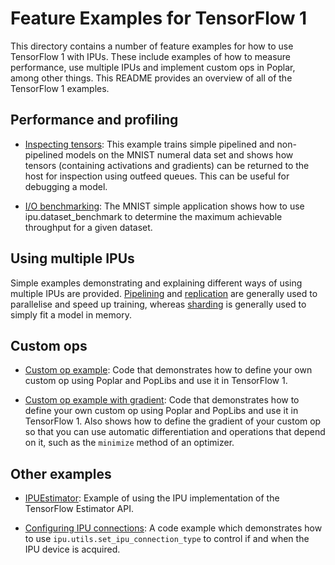 # Feature Examples for TensorFlow 1

This directory contains a number of feature examples for how to use TensorFlow 1 with IPUs. These include examples of how to measure performance, use multiple IPUs and implement custom ops in Poplar, among other things. This README provides an overview of all of the TensorFlow 1 examples.


## Performance and profiling

- [Inspecting tensors](inspecting_tensors): This example trains simple pipelined and non-pipelined models on the MNIST numeral data set and shows how tensors (containing activations and gradients) can be returned to the host for inspection using outfeed queues.
This can be useful for debugging a model.

- [I/O benchmarking](../simple_applications/tensorflow/mnist): The MNIST simple application shows how to use ipu.dataset_benchmark to determine the maximum achievable throughput for a given dataset.

## Using multiple IPUs

Simple examples demonstrating and explaining different ways of using multiple IPUs are provided. [Pipelining](pipelining) and [replication](replication) are generally used to parallelise and speed up training, whereas [sharding](sharding) is generally used to simply fit a model in memory.


## Custom ops

- [Custom op example](custom_op): Code that demonstrates how to define your own custom op using Poplar and PopLibs and use it in TensorFlow 1.

- [Custom op example with gradient](custom_gradient): Code that demonstrates how to define your own custom op using Poplar and PopLibs and use it in TensorFlow 1. Also shows how to define the gradient of your custom op so that you can use automatic differentiation and operations that depend on it, such as the `minimize` method of an optimizer.


## Other examples

- [IPUEstimator](ipuestimator): Example of using the IPU implementation of the TensorFlow Estimator API.

- [Configuring IPU connections](connection_type): A code example which demonstrates how to use `ipu.utils.set_ipu_connection_type` to control if and when the IPU device is acquired.

